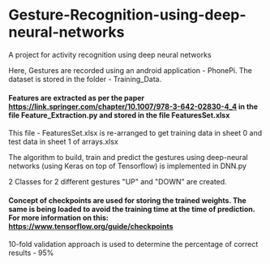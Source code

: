 # Gesture-Recognition-using-deep-neural-networks
A project for activity recognition using deep neural networks

Here, Gestures are recorded using an android application - PhonePi. The dataset is stored in the folder - Training_Data.

#### Features are extracted as per the paper https://link.springer.com/chapter/10.1007/978-3-642-02830-4_4 in the file Feature_Extraction.py and stored in the file FeaturesSet.xlsx

This file - FeaturesSet.xlsx is re-arranged to get training data in sheet 0 and test data in sheet 1 of arrays.xlsx

The algorithm to build, train and predict the gestures using deep-neural networks (using Keras on top of Tensorflow) is implemented in DNN.py

2 Classes for 2 different gestures "UP" and "DOWN" are created.

#### Concept of checkpoints are used for storing the trained weights. The same is being loaded to avoid the training time at the time of prediction. For more information on this: https://www.tensorflow.org/guide/checkpoints

10-fold validation approach is used to determine the percentage of correct results - 95%
